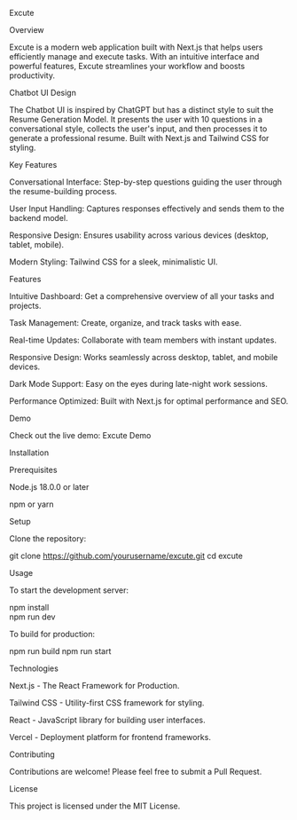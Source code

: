 Excute

Overview

Excute is a modern web application built with Next.js that helps users efficiently manage and execute tasks. With an intuitive interface and powerful features, Excute streamlines your workflow and boosts productivity.

Chatbot UI Design

The Chatbot UI is inspired by ChatGPT but has a distinct style to suit the Resume Generation Model. It presents the user with 10 questions in a conversational style, collects the user's input, and then processes it to generate a professional resume. Built with Next.js and Tailwind CSS for styling.

Key Features

Conversational Interface: Step-by-step questions guiding the user through the resume-building process.

User Input Handling: Captures responses effectively and sends them to the backend model.

Responsive Design: Ensures usability across various devices (desktop, tablet, mobile).

Modern Styling: Tailwind CSS for a sleek, minimalistic UI.

Features

Intuitive Dashboard: Get a comprehensive overview of all your tasks and projects.

Task Management: Create, organize, and track tasks with ease.

Real-time Updates: Collaborate with team members with instant updates.

Responsive Design: Works seamlessly across desktop, tablet, and mobile devices.

Dark Mode Support: Easy on the eyes during late-night work sessions.

Performance Optimized: Built with Next.js for optimal performance and SEO.

Demo

Check out the live demo: Excute Demo

Installation

Prerequisites

Node.js 18.0.0 or later

npm or yarn

Setup

Clone the repository:

git clone https://github.com/yourusername/excute.git
cd excute

Usage

To start the development server:

npm install  
npm run dev

To build for production:

npm run build
npm run start

Technologies

Next.js - The React Framework for Production.

Tailwind CSS - Utility-first CSS framework for styling.

React - JavaScript library for building user interfaces.

Vercel - Deployment platform for frontend frameworks.

Contributing

Contributions are welcome! Please feel free to submit a Pull Request.

License

This project is licensed under the MIT License.

